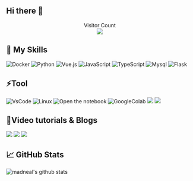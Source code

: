 
## Hi there 👋

<p align="center"> 
  Visitor Count<br>
  <img src="https://profile-counter.glitch.me/Baiyuetribe/count.svg" />
</p>

## 🎍 My Skills
![Docker](https://img.shields.io/badge/-Docker-black?style=flat-square&logo=docker)
![Python](https://img.shields.io/badge/-Python-black?style=flat-square&logo=Python)
![Vue.js](https://img.shields.io/badge/-Vue.js-%232c3e50?style=flat-square&logo=Vue.js)
![JavaScript](https://img.shields.io/badge/-JavaScript-black?style=flat-square&logo=javascript)
![TypeScript](https://img.shields.io/badge/-TypeScript-007ACC?style=flat-square&logo=typescript)
![Mysql](https://img.shields.io/badge/-MySQL-black?style=flat-square&logo=MySQL&logoColor=white)
![Flask](https://img.shields.io/badge/-Flask-black?style=flat-square&logo=flask&logoColor=FFFFFF)

## ⚡Tool
![VsCode](https://img.shields.io/badge/-VSCode-23A9F2?style=flat-square&logo=Visual%20Studio%20Code&logoColor=white)
![Linux](https://img.shields.io/badge/-WSL2-87CF3E?style=flat-square&logo=linux&logoColor=white)
![Open the notebook](https://img.shields.io/badge/Jupyter-Notebook-blueviolet?logo=Jupyter)
![GoogleColab](https://colab.research.google.com/assets/colab-badge.svg)
[![](https://img.shields.io/badge/Windows-10-2376bc?style=flat-square&logo=windows&logoColor=ffffff)](https://www.microsoft.com/windows/get-windows-10)
![](https://img.shields.io/badge/Pytorch-2376bc?style=flat-square&logo=Pytorch&logoColor=ee4c2c)

## 🌸Video tutorials & Blogs

[![](https://img.shields.io/badge/-Youtube-d32936?style=flat-square&logo=Youtube&logoColor=ffffff)](https://www.youtube.com/channel/UCWaS7VDRSGLj0SZXMCwiUiQ/videos)
[![](https://img.shields.io/badge/Bilibili-00a1d6?style=flat-square&logo=Bilibili&logoColor=ffffff)](https://space.bilibili.com/97254526/video)
[![](https://img.shields.io/badge/Wordpress-232c3e50?style=flat-square&logo=Wordpress&logoColor=ffffff)](https://baiyue.one)

## &#x1f4c8; GitHub Stats
![madneal's github stats](https://github-readme-stats.vercel.app/api?username=Baiyuetribe&show_icons=true&theme=radical) 


